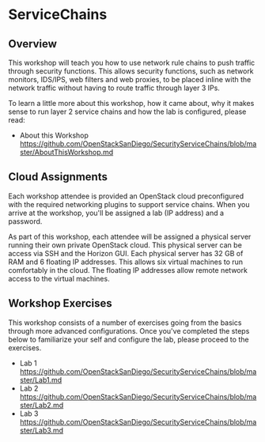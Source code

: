 # ServiceChains

## Overview

This workshop will teach you how to use network rule chains to push traffic through security functions. This allows security functions, such as network monitors, IDS/IPS, web filters and web proxies, to be placed inline with the network traffic without having to route traffic through layer 3 IPs.

To learn a little more about this workshop, how it came about, why it makes sense to run layer 2 service chains and how the lab is configured, please read:

* About this Workshop https://github.com/OpenStackSanDiego/SecurityServiceChains/blob/master/AboutThisWorkshop.md

## Cloud Assignments

Each workshop attendee is provided an OpenStack cloud preconfigured with the required networking plugins to support service chains. When you arrive at the workshop, you'll be assigned a lab (IP address) and a password.

As part of this workshop, each attendee will be assigned a physical server running their own private OpenStack cloud. This physical server can be access via SSH and the Horizon GUI. Each physical server has 32 GB of RAM and 6 floating IP addresses. This allows six virtual machines to run comfortably in the cloud. The floating IP addresses allow remote network access to the virtual machines.

## Workshop Exercises

This workshop consists of a number of exercises going from the basics through more advanced configurations. Once you've completed the steps below to familiarize your self and configure the lab, please proceed to the exercises.

* Lab 1 https://github.com/OpenStackSanDiego/SecurityServiceChains/blob/master/Lab1.md
* Lab 2 https://github.com/OpenStackSanDiego/SecurityServiceChains/blob/master/Lab2.md
* Lab 3 https://github.com/OpenStackSanDiego/SecurityServiceChains/blob/master/Lab3.md


